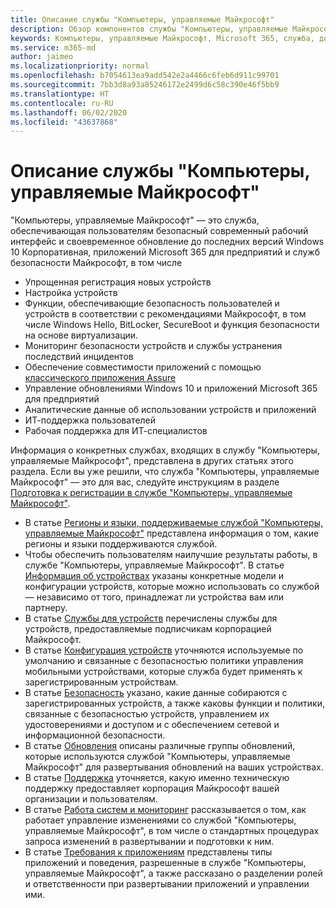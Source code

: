 ```yaml
---
title: Описание службы "Компьютеры, управляемые Майкрософт"
description: Обзор компонентов службы "Компьютеры, управляемые Майкрософт"
keywords: Компьютеры, управляемые Майкрософт, Microsoft 365, служба, документация
ms.service: m365-md
author: jaimeo
ms.localizationpriority: normal
ms.openlocfilehash: b7054613ea9add542e2a4466c6feb6d911c99701
ms.sourcegitcommit: 7bb3d8a93a85246172e2499d6c58c390e46f5bb9
ms.translationtype: HT
ms.contentlocale: ru-RU
ms.lasthandoff: 06/02/2020
ms.locfileid: "43637868"
---
```

# <a name="microsoft-managed-desktop-service-description"></a>Описание службы "Компьютеры, управляемые Майкрософт"

"Компьютеры, управляемые Майкрософт" — это служба, обеспечивающая пользователям безопасный современный рабочий интерфейс и своевременное обновление до последних версий Windows 10 Корпоративная, приложений Microsoft 365 для предприятий и служб безопасности Майкрософт, в том числе

- Упрощенная регистрация новых устройств
- Настройка устройств
- Функции, обеспечивающие безопасность пользователей и устройств в соответствии с рекомендациями Майкрософт, в том числе Windows Hello, BitLocker, SecureBoot и функция безопасности на основе виртуализации.
- Мониторинг безопасности устройств и службы устранения последствий инцидентов
- Обеспечение совместимости приложений с помощью [классического приложения Assure](https://docs.microsoft.com/fasttrack/win-10-desktop-app-assure)
- Управление обновлениями Windows 10 и приложений Microsoft 365 для предприятий
- Аналитические данные об использовании устройств и приложений
- ИТ-поддержка пользователей
- Рабочая поддержка для ИТ-специалистов

Информация о конкретных службах, входящих в службу "Компьютеры, управляемые Майкрософт", представлена в других статьях этого раздела. Если вы уже решили, что служба "Компьютеры, управляемые Майкрософт" — это для вас, следуйте инструкциям в разделе [Подготовка к регистрации в службе "Компьютеры, управляемые Майкрософт"](https://docs.microsoft.com/microsoft-365/managed-desktop/get-ready/).

- В статье [Регионы и языки, поддерживаемые службой "Компьютеры, управляемые Майкрософт"](regions-languages.md) представлена информация о том, какие регионы и языки поддерживаются службой.
- Чтобы обеспечить пользователям наилучшие результаты работы, в службе "Компьютеры, управляемые Майкрософт". В статье [Информация об устройствах](device-list.md) указаны конкретные модели и конфигурации устройств, которые можно использовать со службой — независимо от того, принадлежат ли устройства вам или партнеру.
- В статье [Службы для устройств](device-services.md) перечислены службы для устройств, предоставляемые подписчикам корпорацией Майкрософт.
- В статье [Конфигурация устройств](device-policies.md) уточняются используемые по умолчанию и связанные с безопасностью политики управления мобильными устройствами, которые служба будет применять к зарегистрированным устройствам.
- В статье [Безопасность](security.md) указано, какие данные собираются с зарегистрированных устройств, а также каковы функции и политики, связанные с безопасностью устройств, управлением их удостоверениями и доступом и с обеспечением сетевой и информационной безопасности.
- В статье [Обновления](updates.md) описаны различные группы обновлений, которые используются службой "Компьютеры, управляемые Майкрософт" для развертывания обновлений на ваших устройствах.
- В статье [Поддержка](support.md) уточняется, какую именно техническую поддержку предоставляет корпорация Майкрософт вашей организации и пользователям.
- В статье [Работа систем и мониторинг](operations-and-monitoring.md) рассказывается о том, как работает управление изменениями со службой "Компьютеры, управляемые Майкрософт", в том числе о стандартных процедурах запроса изменений в развертывании и подготовки к ним.
- В статье [Требования к приложениям](mmd-app-requirements.md) представлены типы приложений и поведения, разрешенные в службе "Компьютеры, управляемые Майкрософт", а также рассказано о разделении ролей и ответственности при развертывании приложений и управлении ими.
